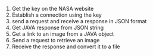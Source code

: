 1. Get the key on the NASA website
2. Establish a connection using the key
3. send a request and receive a response in JSON format
4. Get JAVA response from JSON string
5. Get a link to an image from a JAVA object
6. Send a request to retrieve an image
7. Receive the response and convert it to a file
